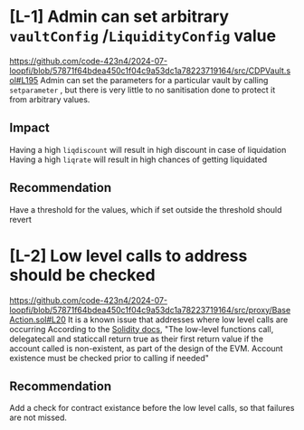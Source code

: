 # [L-1] Admin can set arbitrary `vaultConfig` /`LiquidityConfig` value
https://github.com/code-423n4/2024-07-loopfi/blob/57871f64bdea450c1f04c9a53dc1a78223719164/src/CDPVault.sol#L195
Admin can set the parameters for a particular vault by calling `setparameter` , but there is very little to no sanitisation done to protect it from arbitrary values.
## Impact 
Having a high `liqdiscount` will result in high discount in case of liquidation
Having a high `liqrate` will result in high chances of getting liquidated

## Recommendation
Have a threshold for the values, which if set outside the threshold should revert

# [L-2] Low level calls to address should be checked
https://github.com/code-423n4/2024-07-loopfi/blob/57871f64bdea450c1f04c9a53dc1a78223719164/src/proxy/BaseAction.sol#L20
It is a known issue that addresses where low level calls are occurring
According to the [Solidity docs](https://docs.soliditylang.org/en/develop/control-structures.html#error-handling-assert-require-revert-and-exceptions), "The low-level functions call, delegatecall and staticcall return true as their first return value if the account called is non-existent, as part of the design of the EVM. Account existence must be checked prior to calling if needed"
## Recommendation
Add a check for contract existance before the low level calls, so that failures are not missed.
